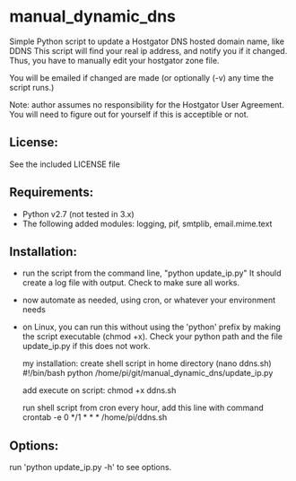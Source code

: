 manual_dynamic_dns
===================

Simple Python script to update a Hostgator DNS hosted domain name, like DDNS
This script will find your real ip address, and notify you if it changed.
Thus, you have to manually edit your hostgator zone file.

You will be emailed if changed are made (or optionally (-v) any time the script
runs.)

Note: author assumes no responsibility for the Hostgator User Agreement.
You will need to figure out for yourself if this is acceptible or not.


License:
--------
See the included LICENSE file


Requirements:
-------------

- Python v2.7  (not tested in 3.x)
- The following added modules:
  logging, pif, smtplib, email.mime.text 

Installation:
-------------

- run the script from the command line,  "python update_ip.py"
  It should create a log file with output. Check to make sure all works.
- now automate as needed, using cron, or whatever your environment needs
- on Linux, you can run this without using the 'python' prefix by making
  the script executable (chmod +x). Check your python path and the file
  update_ip.py if this does not work.
  
  my installation:
  create shell script in home directory (nano ddns.sh)
  #!/bin/bash
  python /home/pi/git/manual_dynamic_dns/update_ip.py
  
  add execute on script:
  chmod +x ddns.sh
  
  run shell script from cron every hour, add this line with command crontab -e
  0 */1 * * * /home/pi/ddns.sh
   

Options:
--------
run  'python update_ip.py -h' to see options.


